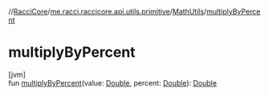 //[RacciCore](../../../index.md)/[me.racci.raccicore.api.utils.primitive](../index.md)/[MathUtils](index.md)/[multiplyByPercent](multiply-by-percent.md)

# multiplyByPercent

[jvm]\
fun [multiplyByPercent](multiply-by-percent.md)(value: [Double](https://kotlinlang.org/api/latest/jvm/stdlib/kotlin/-double/index.html), percent: [Double](https://kotlinlang.org/api/latest/jvm/stdlib/kotlin/-double/index.html)): [Double](https://kotlinlang.org/api/latest/jvm/stdlib/kotlin/-double/index.html)
